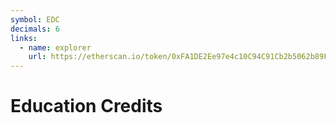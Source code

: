 ```yaml
---
symbol: EDC
decimals: 6
links:
  - name: explorer
    url: https://etherscan.io/token/0xFA1DE2Ee97e4c10C94C91Cb2b5062b89Fb140b82
---
```


# Education Credits
